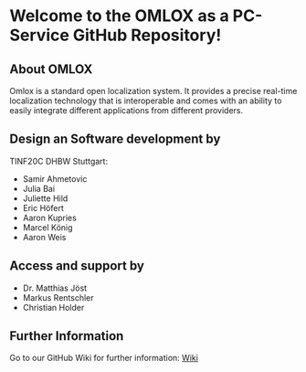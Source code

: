 # Welcome to the OMLOX as a PC-Service GitHub Repository!

## About OMLOX 
Omlox is a standard open localization system. It provides a precise real-time localization technology that is interoperable and comes with an ability to easily integrate different applications from different providers. 


## Design an Software development by
TINF20C DHBW Stuttgart:
- Samir Ahmetovic
- Julia Bai
- Juliette Hild
- Eric Höfert
- Aaron Kupries
- Marcel König
- Aaron Weis

## Access and support by
- Dr. Matthias Jöst
- Markus Rentschler
- Christian Holder

## Further Information
Go to our GitHub Wiki for further information: [Wiki](https://github.com/TINF20C/Team_3_OMLOX_als_PC-Dienst/wiki)

